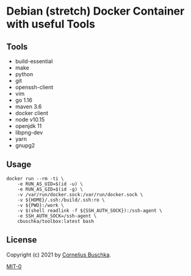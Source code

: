 # Debian (stretch) Docker Container with useful Tools

## Tools

* build-essential
* make
* python
* git
* openssh-client
* vim
* go 1.16
* maven 3.6
* docker client
* node v10.15
* openjdk 11
* libpng-dev
* yarn
* gnupg2

## Usage

```
docker run --rm -ti \
	-e RUN_AS_UID=$(id -u) \
	-e RUN_AS_GID=$(id -g) \
	-v /var/run/docker.sock:/var/run/docker.sock \
	-v ${HOME}/.ssh:/build/.ssh:ro \
	-v ${PWD}:/work \
	-v $(shell readlink -f ${SSH_AUTH_SOCK}):/ssh-agent \
	-e SSH_AUTH_SOCK=/ssh-agent \
	cbuschka/toolbox:latest bash
```

## License
Copyright (c) 2021 by [Cornelius Buschka](https://github.com/cbuschka).

[MIT-0](./license.txt)

